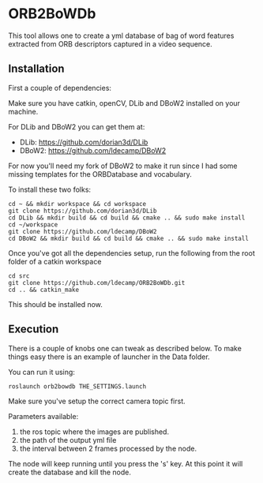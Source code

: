 ORB2BoWDb
=========

This tool allows one to create a yml database of bag of word features extracted from ORB descriptors captured in a video sequence.

Installation 
------------

First a couple of dependencies: 

Make sure you have catkin, openCV, DLib and DBoW2 installed on your machine. 

For  DLib and DBoW2 you can get them at: 
- DLib: https://github.com/dorian3d/DLib
- DBoW2: https://github.com/ldecamp/DBoW2

For now you'll need my fork of DBoW2 to make it run since I had some missing templates for the ORBDatabase and vocabulary.

To install these two folks: 

```
cd ~ && mkdir workspace && cd workspace
git clone https://github.com/dorian3d/DLib
cd DLib && mkdir build && cd build && cmake .. && sudo make install
cd ~/workspace
git clone https://github.com/ldecamp/DBoW2
cd DBoW2 && mkdir build && cd build && cmake .. && sudo make install
```

Once you've got all the dependencies setup, run the following from the root folder of a catkin workspace 

```
cd src
git clone https://github.com/ldecamp/ORB2BoWDb.git
cd .. && catkin_make
```

This should be installed now.

Execution
---------

There is a couple of knobs one can tweak as described below. 
To make things easy there is an example of launcher in the Data folder. 

You can run it using: 
```
roslaunch orb2bowdb THE_SETTINGS.launch
```

Make sure you've setup the correct camera topic first.

Parameters available: 
1. the ros topic where the images are published. 
2. the path of the output yml file
3. the interval between 2 frames processed by the node. 


The node will keep running until you press the 's' key. 
At this point it will create the database and kill the node. 